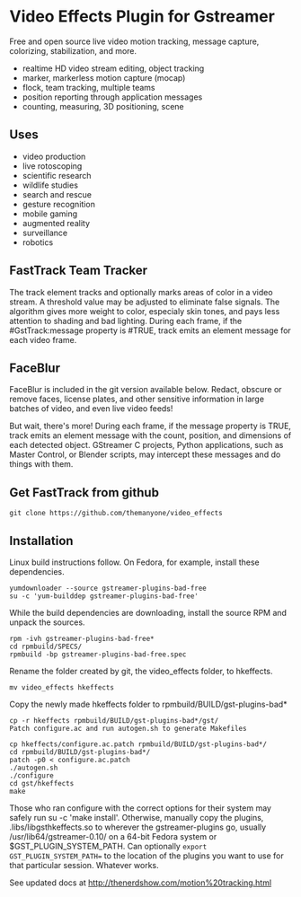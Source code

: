 # Video Effects Plugin for Gstreamer

Free and open source live video motion tracking, message capture, colorizing, stabilization, and more.

* realtime HD video stream editing, object tracking
* marker, markerless motion capture (mocap)
* flock, team tracking, multiple teams
* position reporting through application messages
* counting, measuring, 3D positioning, scene

## Uses

* video production
* live rotoscoping
* scientific research
* wildlife studies
* search and rescue
* gesture recognition
* mobile gaming
* augmented reality
* surveillance
* robotics

## FastTrack Team Tracker

The track element tracks and optionally marks areas of color in a video stream. A threshold value may be adjusted to eliminate false signals. The algorithm gives more weight to color, especialy skin tones, and pays less attention to shading and bad lighting. During each frame, if the #GstTrack:message property is #TRUE, track emits an element message for each video frame.

## FaceBlur

FaceBlur is included in the git version available below. Redact, obscure or remove faces, license plates, and other sensitive information in large batches of video, and even live video feeds!

But wait, there's more! During each frame, if the message property is TRUE, track emits an element message with the count, position, and dimensions of each detected object. GStreamer C projects, Python applications, such as Master Control, or Blender scripts, may intercept these messages and do things with them.

## Get FastTrack from github

```
git clone https://github.com/themanyone/video_effects
```

## Installation

Linux build instructions follow. On Fedora, for example, install these dependencies.

```
yumdownloader --source gstreamer-plugins-bad-free
su -c 'yum-builddep gstreamer-plugins-bad-free'
```

While the build dependencies are downloading, install the source RPM and unpack the sources.

```
rpm -ivh gstreamer-plugins-bad-free*
cd rpmbuild/SPECS/
rpmbuild -bp gstreamer-plugins-bad-free.spec
```

Rename the folder created by git, the video_effects folder, to hkeffects.

```
mv video_effects hkeffects
```

Copy the newly made hkeffects folder to rpmbuild/BUILD/gst-plugins-bad*

```
cp -r hkeffects rpmbuild/BUILD/gst-plugins-bad*/gst/
Patch configure.ac and run autogen.sh to generate Makefiles
```

```
cp hkeffects/configure.ac.patch rpmbuild/BUILD/gst-plugins-bad*/
cd rpmbuild/BUILD/gst-plugins-bad*/
patch -p0 < configure.ac.patch
./autogen.sh
./configure
cd gst/hkeffects
make
```

Those who ran configure with the correct options for their system may safely run su -c 'make install'. Otherwise, manually copy the plugins, .libs/libgsthkeffects.so to wherever the gstreamer-plugins go, usually /usr/lib64/gstreamer-0.10/ on a 64-bit Fedora system or $GST_PLUGIN_SYSTEM_PATH. Can optionally `export GST_PLUGIN_SYSTEM_PATH=` to the location of the plugins you want to use for that particular session. Whatever works.

See updated docs at http://thenerdshow.com/motion%20tracking.html
